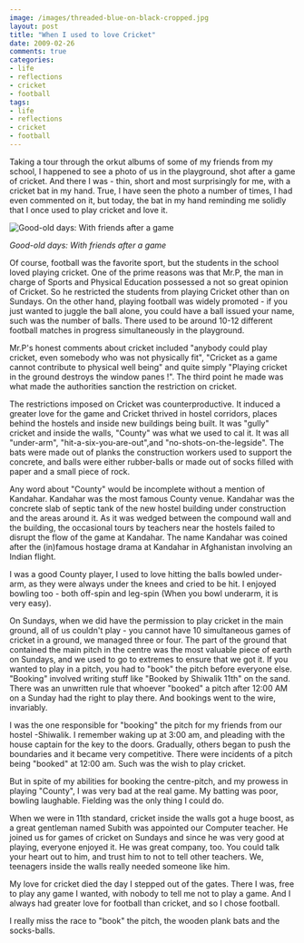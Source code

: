 ```yaml
---
image: /images/threaded-blue-on-black-cropped.jpg
layout: post
title: "When I used to love Cricket"
date: 2009-02-26
comments: true
categories:
- life
- reflections
- cricket
- football
tags:
- life
- reflections
- cricket
- football
---
```

Taking a tour through the orkut albums of some of my friends from my school, I happened to see a photo of us in the playground, shot after a game of cricket. And there I was - thin, short and most surprisingly for me, with a cricket bat in my hand. True, I have seen the photo a number of times, I had even commented on it, but today, the bat in my hand reminding me solidly that I once used to play cricket and love it.

![Good-old days: With friends after a game](https://lh5.googleusercontent.com/-hWsuR3VWy9I/SabRvGVCWSI/AAAAAAAAAyc/oSjcdEsGsmE/s673/ckt.JPG)

*Good-old days: With friends after a game*

Of course, football was the favorite sport, but the students in the school loved playing cricket. One of the prime reasons was that Mr.P, the man in charge of Sports and Physical Education possessed a not so great opinion of Cricket. So he restricted the students from playing Cricket other than on Sundays. On the other hand, playing football was widely promoted - if you just wanted to juggle the ball alone, you could have a ball issued your name, such was the number of balls. There used to be around 10-12 different football matches in progress simultaneously in the playground.

Mr.P's honest comments about cricket included "anybody could play cricket, even somebody who was not physically fit", "Cricket as a game cannot contribute to physical well being" and quite simply "Playing cricket in the ground destroys the window panes !". The third point he made was what made the authorities sanction the restriction on cricket.

The restrictions imposed on Cricket was counterproductive. It induced a greater love for the game and Cricket thrived in hostel corridors, places behind the hostels and inside new buildings being built. It was "gully" cricket and inside the walls, "County" was what we used to cal it. It was all "under-arm", "hit-a-six-you-are-out",and "no-shots-on-the-legside". The bats were made out of planks the construction workers used to support the concrete, and balls were either rubber-balls or made out of socks filled with paper and a small piece of rock.

Any word about "County" would be incomplete without a mention of Kandahar. Kandahar was the most famous County venue. Kandahar was the concrete slab of septic tank of the new hostel building under construction and the areas around it. As it was wedged between the compound wall and the building, the occasional tours by teachers near the hostels failed to disrupt the flow of the game at Kandahar. The name Kandahar was coined after the (in)famous hostage drama at Kandahar in Afghanistan involving an Indian flight.

I was a good County player, I used to love hitting the balls bowled under-arm, as they were always under the knees and cried to be hit. I enjoyed bowling too - both off-spin and leg-spin (When you bowl underarm, it is very easy).

On Sundays, when we did have the permission to play cricket in the main ground, all of us couldn't play - you cannot have 10 simultaneous games of cricket in a ground, we managed three or four. The part of the ground that contained the main pitch in the centre was the most valuable piece of earth on Sundays, and we used to go to extremes to ensure that we got it. If you wanted to play in a pitch, you had to "book" the pitch before everyone else. "Booking" involved writing stuff like "Booked by Shiwalik 11th" on the sand. There was an unwritten rule that whoever "booked" a pitch after 12:00 AM on a Sunday had the right to play there. And bookings went to the wire, invariably.

I was the one responsible for "booking" the pitch for my friends from our hostel -Shiwalik. I remember waking up at 3:00 am, and pleading with the house captain for the key to the doors. Gradually, others began to push the boundaries and it became very competitive. There were incidents of a pitch being "booked" at 12:00 am. Such was the wish to play cricket.

But in spite of my abilities for booking the centre-pitch, and my prowess in playing "County", I was very bad at the real game. My batting was poor, bowling laughable. Fielding was the only thing I could do.

When we were in 11th standard, cricket inside the walls got a huge boost, as a great gentleman named Subith was appointed our Computer teacher. He joined us for games of cricket on Sundays and since he was very good at playing, everyone enjoyed it. He was great company, too. You could talk your heart out to him, and trust him to not to tell other teachers. We, teenagers inside the walls really needed someone like him.

My love for cricket died the day I stepped out of the gates. There I was, free to play any game I wanted, with nobody to tell me not to play a game. And I always had greater love for football than cricket, and so I chose football.

I really miss the race to "book" the pitch, the wooden plank bats and the socks-balls.
